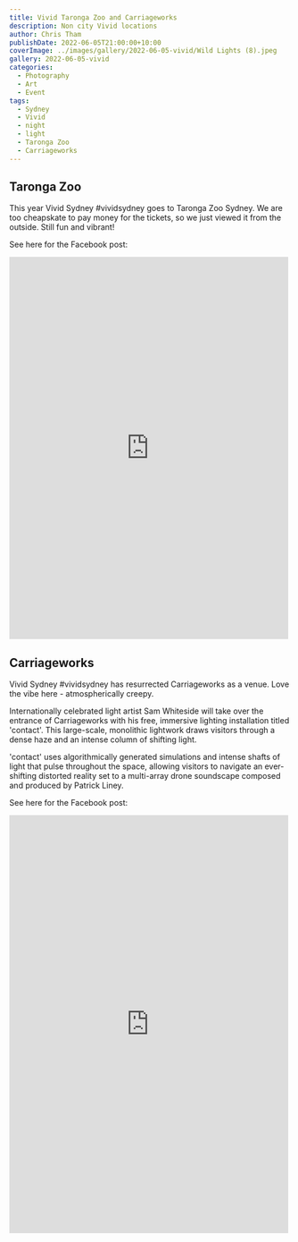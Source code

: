 ```yaml
---
title: Vivid Taronga Zoo and Carriageworks
description: Non city Vivid locations
author: Chris Tham
publishDate: 2022-06-05T21:00:00+10:00
coverImage: ../images/gallery/2022-06-05-vivid/Wild Lights (8).jpeg
gallery: 2022-06-05-vivid
categories:
  - Photography
  - Art
  - Event
tags:
  - Sydney
  - Vivid
  - night
  - light
  - Taronga Zoo
  - Carriageworks
---
```


## Taronga Zoo

This year Vivid Sydney #vividsydney goes to Taronga Zoo Sydney. We are too cheapskate to pay money for the tickets, so we just viewed it from the outside. Still fun and vibrant!

See here for the Facebook post:

<iframe src="https://www.facebook.com/plugins/post.php?href=https%3A%2F%2Fwww.facebook.com%2Fchris1.tham%2Fposts%2Fpfbid023jhb1ZFSbkURRwVXmKopHqpyDgx9xtdjftWnV8LrDTzrZ12LhtJmvE53GCsCBKvXl&show_text=true&width=500" width="500" height="684" style="border:none;overflow:hidden" scrolling="no" frameborder="0" allowfullscreen="true" allow="autoplay; clipboard-write; encrypted-media; picture-in-picture; web-share"></iframe>

## Carriageworks

Vivid Sydney #vividsydney has resurrected Carriageworks as a venue. Love the vibe here - atmospherically creepy.

Internationally celebrated light artist Sam Whiteside will take over the entrance of Carriageworks with his free, immersive lighting installation titled 'contact'. This large-scale, monolithic lightwork draws visitors through a dense haze and an intense column of shifting light.

'contact' uses algorithmically generated simulations and intense shafts of light that pulse throughout the space, allowing visitors to navigate an ever-shifting distorted reality set to a multi-array drone soundscape composed and produced by Patrick Liney.

See here for the Facebook post:

<iframe src="https://www.facebook.com/plugins/post.php?href=https%3A%2F%2Fwww.facebook.com%2Fchris1.tham%2Fposts%2Fpfbid0eLsf3cRUY4Kd9qkeZSXoj9TgseuDHwRf2qmSmVZUvNsc9i7TyzgvxRbkwDe9MQUQl&show_text=true&width=500" width="500" height="748" style="border:none;overflow:hidden" scrolling="no" frameborder="0" allowfullscreen="true" allow="autoplay; clipboard-write; encrypted-media; picture-in-picture; web-share"></iframe>
